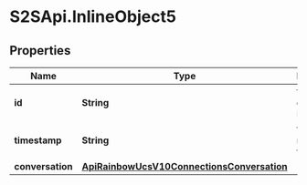 # S2SApi.InlineObject5

## Properties

Name | Type | Description | Notes
------------ | ------------- | ------------- | -------------
**id** | **String** | the connection Id | 
**timestamp** | **String** | the message timestamp | 
**conversation** | [**ApiRainbowUcsV10ConnectionsConversation**](ApiRainbowUcsV10ConnectionsConversation.md) |  | 


